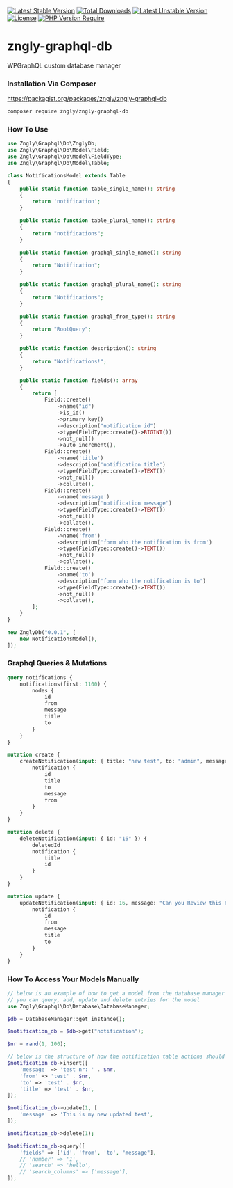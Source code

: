[![Latest Stable Version](http://poser.pugx.org/zngly/zngly-graphql-db/v)](https://packagist.org/packages/zngly/zngly-graphql-db) [![Total Downloads](http://poser.pugx.org/zngly/zngly-graphql-db/downloads)](https://packagist.org/packages/zngly/zngly-graphql-db) [![Latest Unstable Version](http://poser.pugx.org/zngly/zngly-graphql-db/v/unstable)](https://packagist.org/packages/zngly/zngly-graphql-db) [![License](http://poser.pugx.org/zngly/zngly-graphql-db/license)](https://packagist.org/packages/zngly/zngly-graphql-db) [![PHP Version Require](http://poser.pugx.org/zngly/zngly-graphql-db/require/php)](https://packagist.org/packages/zngly/zngly-graphql-db)

# zngly-graphql-db

WPGraphQL custom database manager

### Installation Via Composer

<https://packagist.org/packages/zngly/zngly-graphql-db>

```bash
composer require zngly/zngly-graphql-db
```

### How To Use

```php
use Zngly\Graphql\Db\ZnglyDb;
use Zngly\Graphql\Db\Model\Field;
use Zngly\Graphql\Db\Model\FieldType;
use Zngly\Graphql\Db\Model\Table;

class NotificationsModel extends Table
{
    public static function table_single_name(): string
    {
        return 'notification';
    }

    public static function table_plural_name(): string
    {
        return "notifications";
    }

    public static function graphql_single_name(): string
    {
        return "Notification";
    }

    public static function graphql_plural_name(): string
    {
        return "Notifications";
    }

    public static function graphql_from_type(): string
    {
        return "RootQuery";
    }

    public static function description(): string
    {
        return "Notifications!";
    }

    public static function fields(): array
    {
        return [
            Field::create()
                ->name("id")
                ->is_id()
                ->primary_key()
                ->description("notification id")
                ->type(FieldType::create()->BIGINT())
                ->not_null()
                ->auto_increment(),
            Field::create()
                ->name('title')
                ->description('notification title')
                ->type(FieldType::create()->TEXT())
                ->not_null()
                ->collate(),
            Field::create()
                ->name('message')
                ->description('notification message')
                ->type(FieldType::create()->TEXT())
                ->not_null()
                ->collate(),
            Field::create()
                ->name('from')
                ->description('form who the notification is from')
                ->type(FieldType::create()->TEXT())
                ->not_null()
                ->collate(),
            Field::create()
                ->name('to')
                ->description('form who the notification is to')
                ->type(FieldType::create()->TEXT())
                ->not_null()
                ->collate(),
        ];
    }
}

new ZnglyDb("0.0.1", [
    new NotificationsModel(),
]);
```

### Graphql Queries & Mutations

```graphql
query notifications {
	notifications(first: 1100) {
		nodes {
			id
			from
			message
			title
			to
		}
	}
}

mutation create {
	createNotification(input: { title: "new test", to: "admin", message: "review this pls", from: "user" }) {
		notification {
			id
			title
			to
			message
			from
		}
	}
}

mutation delete {
	deleteNotification(input: { id: "16" }) {
		deletedId
		notification {
			title
			id
		}
	}
}

mutation update {
	updateNotification(input: { id: 16, message: "Can you Review this Please." }) {
		notification {
			id
			from
			message
			title
			to
		}
	}
}
```

### How To Access Your Models Manually

```php
// below is an example of how to get a model from the database manager
// you can query, add, update and delete entries for the model
use Zngly\Graphql\Db\Database\DatabaseManager;

$db = DatabaseManager::get_instance();

$notification_db = $db->get("notification");

$nr = rand(1, 100);

// below is the structure of how the notification table actions should be
$notification_db->insert([
    'message' => 'test nr: ' . $nr,
    'from' => 'test' . $nr,
    'to' => 'test' . $nr,
    'title' => 'test' . $nr,
]);

$notification_db->update(1, [
    'message' => 'This is my new updated test',
]);

$notification_db->delete(1);

$notification_db->query([
    'fields' => ['id', 'from', 'to', "message"],
    // 'number' => '1',
    // 'search' => 'hello',
    // 'search_columns' => ['message'],
]);
```

